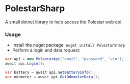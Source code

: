 # PolestarSharp
A small dotnet library to help access the Polestar web api.

### Usage

- Install the nuget package: `nuget install PolestarSharp`
- Perform a login and data request:
```c#
var api = new PolestarApi("email", "password", "vin");
await api.Login();

var battery = await api.GetBatteryInfo();
var odometer = await api.GetOdometerData();
```
